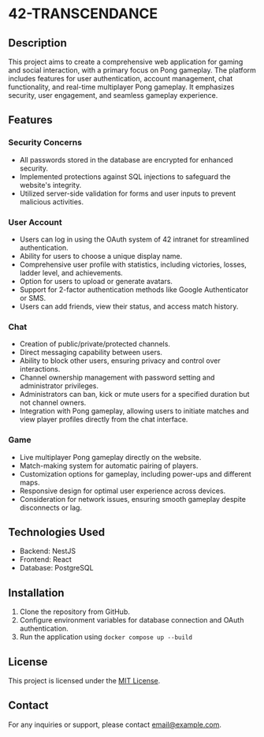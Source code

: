 # 42-TRANSCENDANCE

## Description

This project aims to create a comprehensive web application for gaming and social interaction, with a primary focus on Pong gameplay. The platform includes features for user authentication, account management, chat functionality, and real-time multiplayer Pong gameplay. It emphasizes security, user engagement, and seamless gameplay experience.

## Features

### Security Concerns
- All passwords stored in the database are encrypted for enhanced security.
- Implemented protections against SQL injections to safeguard the website's integrity.
- Utilized server-side validation for forms and user inputs to prevent malicious activities.

### User Account
- Users can log in using the OAuth system of 42 intranet for streamlined authentication.
- Ability for users to choose a unique display name.
- Comprehensive user profile with statistics, including victories, losses, ladder level, and achievements.
- Option for users to upload or generate avatars.
- Support for 2-factor authentication methods like Google Authenticator or SMS.
- Users can add friends, view their status, and access match history.

### Chat
- Creation of public/private/protected channels.
- Direct messaging capability between users.
- Ability to block other users, ensuring privacy and control over interactions.
- Channel ownership management with password setting and administrator privileges.
- Administrators can ban, kick or mute users for a specified duration but not channel owners.
- Integration with Pong gameplay, allowing users to initiate matches and view player profiles directly from the chat interface.

### Game
- Live multiplayer Pong gameplay directly on the website.
- Match-making system for automatic pairing of players.
- Customization options for gameplay, including power-ups and different maps.
- Responsive design for optimal user experience across devices.
- Consideration for network issues, ensuring smooth gameplay despite disconnects or lag.

## Technologies Used

- Backend: NestJS
- Frontend: React
- Database: PostgreSQL

## Installation

1. Clone the repository from GitHub.
3. Configure environment variables for database connection and OAuth authentication.
4. Run the application using `docker compose up --build`

## License

This project is licensed under the [MIT License](LICENSE).

## Contact

For any inquiries or support, please contact [email@example.com](fahdstitu123@gmail.com).

